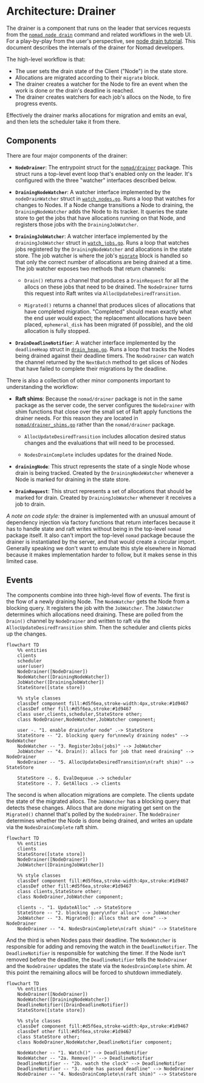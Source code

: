 # Architecture: Drainer

The drainer is a component that runs on the leader that services requests from
the [`nomad node drain`][] command and related workflows in the web UI. For a
play-by-play from the user's perspective, see [node drain tutorial][]. This
document describes the internals of the drainer for Nomad developers.

The high-level workflow is that:
* The user sets the drain state of the Client ("Node") in the state store.
* Allocations are migrated according to their `migrate` block.
* The drainer creates a watcher for the Node to fire an event when the work is
  done or the drain's deadline is reached.
* The drainer creates watchers for each job's allocs on the Node, to fire
  progress events.

Effectively the drainer marks allocations for migration and emits an eval, and
then lets the scheduler take it from there.

## Components

There are four major components of the drainer:

- **`NodeDrainer`**: The entrypoint struct for the [`nomad/drainer`][]
  package. This struct runs a top-level event loop that's enabled only on the
  leader. It's configured with the three "watcher" interfaces described below.

- **`DrainingNodeWatcher`**: A watcher interface implemented by the
  `nodeDrainWatcher` struct in [`watch_nodes.go`][]. Runs a loop that watches
  for changes to Nodes. If a Node change transitions a Node to draining, the
  `DrainingNodeWatcher` adds the Node to its tracker. It queries the state store
  to get the jobs that have allocations running on that Node, and registers
  those jobs with the `DrainingJobWatcher`.

- **`DrainingJobWatcher`**: A watcher interface implemented by the
  `drainingJobWatcher` struct in [`watch_jobs.go`][]. Runs a loop that watches
  jobs registered by the `DrainingNodeWatcher` and allocations in the state
  store. The job watcher is where the job's [`migrate`][] block is handled so
  that only the correct number of allocations are being drained at a time. The
  job watcher exposes two methods that return channels:

  - `Drain()` returns a channel that produces a `DrainRequest` for all the
    allocs on these jobs that need to be drained. The `NodeDrainer` turns this
    request into Raft writes via `AllocUpdateDesiredTransition`.

  - `Migrated()` returns a channel that produces slices of allocations that have
    completed migration. "Completed" should mean exactly what the end user would
    expect; the replacement allocations have been placed, `ephemeral_disk` has
    been migrated (if possible), and the old allocation is fully stopped.

- **`DrainDeadlineNotifier`**: A watcher interface implemented by the
  `deadlineHeap` struct in [`drain_heap.go`][]. Runs a loop that tracks the
  Nodes being drained against their deadline timers. The `NodeDrainer` can watch
  the channel returned by the `NextBatch` method to get slices of Nodes that
  have failed to complete their migrations by the deadline.

There is also a collection of other minor components important to understanding
the workflow:

- **Raft shims**: Because the `nomad/drainer` package is not in the same package
  as the server code, the server configures the `NodeDrainer` with shim
  functions that close over the small set of Raft apply functions the drainer
  needs. For this reason they are located in [`nomad/drainer_shims.go`][] rather
  than the `nomad/drainer` package.

  - `AllocUpdateDesiredTransition` includes allocation desired status changes
    and the evaluations that will need to be processed.

  - `NodesDrainComplete` includes updates for the drained Node.

- **`drainingNode`**: This struct represents the state of a single Node whose
  drain is being tracked. Created by the `DrainingNodeWatcher` whenever a
  Node is marked for draining in the state store.

- **`DrainRequest`**: This struct represents a set of allocations that should be
  marked for drain. Created by `DrainingJobWatcher` whenever it receives a job
  to drain.

_A note on code style:_ the drainer is implemented with an unusual amount of
dependency injection via factory functions that return interfaces because it has
to handle state and raft writes without being in the top-level `nomad` package
itself. It also can't import the top-level `nomad` package because the drainer
is instantiated by the server, and that would create a circular
import. Generally speaking we don't want to emulate this style elsewhere in
Nomad because it makes implementation harder to follow, but it makes sense in
this limited case.

## Events

The components combine into three high-level flow of events. The first is the
flow of a newly draining Node. The `NodeWatcher` gets the Node from a blocking
query. It registers the job with the `JobWatcher`. The `JobWatcher` determines
which allocations need draining. These are polled from the `Drain()` channel by
`NodeDrainer` and written to raft via the `AllocUpdateDesiredTransition`
shim. Then the scheduler and clients picks up the changes.

```mermaid
flowchart TD
    %% entities
    clients
    scheduler
    user(user)
    NodeDrainer([NodeDrainer])
    NodeWatcher([DrainingNodeWatcher])
    JobWatcher([DrainingJobWatcher])
    StateStore([state store])

    %% style classes
    classDef component fill:#d5f6ea,stroke-width:4px,stroke:#1d9467
    classDef other fill:#d5f6ea,stroke:#1d9467
    class user,clients,scheduler,StateStore other;
    class NodeDrainer,NodeWatcher,JobWatcher component;

    user -. "1. enable drain\nfor node" .-> StateStore
    StateStore -- "2. blocking query for\nnewly draining nodes" --> NodeWatcher
    NodeWatcher -- "3. RegisterJobs(jobs)" --> JobWatcher
    JobWatcher -- "4. Drain(): allocs for job that need draining" --> NodeDrainer
    NodeDrainer -- "5. AllocUpdateDesiredTransition\n(raft shim)" --> StateStore

    StateStore -. 6. EvalDequeue .-> scheduler
    StateStore -. 7. GetAllocs .-> clients
```

The second is when allocation migrations are complete. The clients update the
state of the migrated allocs. The `JobWatcher` has a blocking query that detects
these changes. Allocs that are done migrating get sent on the `Migrated()`
channel that's polled by the `NodeDrainer`. The `NodeDrainer` determines whether
the Node is done being drained, and writes an update via the
`NodesDrainComplete` raft shim.

```mermaid
flowchart TD
    %% entities
    clients
    StateStore([state store])
    NodeDrainer([NodeDrainer])
    JobWatcher([DrainingJobWatcher])

    %% style classes
    classDef component fill:#d5f6ea,stroke-width:4px,stroke:#1d9467
    classDef other fill:#d5f6ea,stroke:#1d9467
    class clients,StateStore other;
    class NodeDrainer,JobWatcher component;

    clients -. "1. UpdateAlloc" .-> StateStore
    StateStore -- "2. blocking query\nfor allocs" --> JobWatcher
    JobWatcher -- "3. Migrated(): allocs that are done" --> NodeDrainer
    NodeDrainer -- "4. NodesDrainComplete\n(raft shim)" --> StateStore
```

And the third is when Nodes pass their deadline. The `NodeWatcher` is
responsible for adding and removing the watch in the `DeadlineNotifier`. The
`DeadlineNotifier` is responsible for watching the timer. If the Node isn't
removed before the deadline, the `DeadlineNotifier` tells the `NodeDrainer` and
the `NodeDrainer` updates the state via the `NodesDrainComplete` shim. At this
point the remaining allocs will be forced to shutdown immediately.

```mermaid
flowchart TD
    %% entities
    NodeDrainer([NodeDrainer])
    NodeWatcher([DrainingNodeWatcher])
    DeadlineNotifier([DrainDeadlineNotifier])
    StateStore([state store])

    %% style classes
    classDef component fill:#d5f6ea,stroke-width:4px,stroke:#1d9467
    classDef other fill:#d5f6ea,stroke:#1d9467
    class StateStore other;
    class NodeDrainer,NodeWatcher,DeadlineNotifier component;

    NodeWatcher -- "1. Watch()" --> DeadlineNotifier
    NodeWatcher -- "2a. Remove()" --> DeadlineNotifier
    DeadlineNotifier -- "2b. watch the clock" --> DeadlineNotifier
    DeadlineNotifier -- "3. node has passed deadline" --> NodeDrainer
    NodeDrainer -- "4. NodesDrainComplete\n(raft shim)" --> StateStore
```

[`nomad node drain`]: https://developer.hashicorp.com/nomad/docs/commands/node/drain
[node drain tutorial]: https://developer.hashicorp.com/nomad/tutorials/manage-clusters/node-drain
[`nomad/drainer`]: https://github.com/hernad/nomad/tree/main/nomad/drainer
[`watch_nodes.go`]: https://github.com/hernad/nomad/blob/main/nomad/drainer/watch_nodes.go
[`watch_jobs.go`]: https://github.com/hernad/nomad/blob/main/nomad/drainer/watch_jobs.go
[`drain_heap.go`]: https://github.com/hernad/nomad/blob/main/nomad/drainer/drain_heap.go
[`nomad/drainer_shims.go`]: https://github.com/hernad/nomad/blob/main/nomad/drainer_shims.go
[`migrate`]: https://developer.hashicorp.com/nomad/docs/job-specification/migrate
